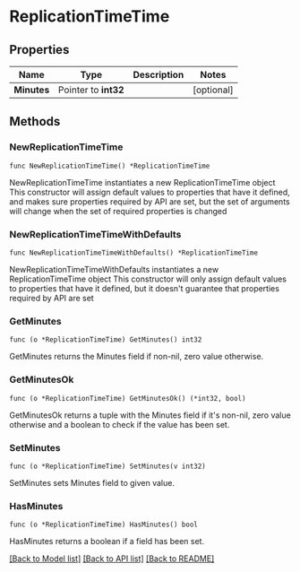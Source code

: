 # ReplicationTimeTime

## Properties

Name | Type | Description | Notes
------------ | ------------- | ------------- | -------------
**Minutes** | Pointer to **int32** |  | [optional] 

## Methods

### NewReplicationTimeTime

`func NewReplicationTimeTime() *ReplicationTimeTime`

NewReplicationTimeTime instantiates a new ReplicationTimeTime object
This constructor will assign default values to properties that have it defined,
and makes sure properties required by API are set, but the set of arguments
will change when the set of required properties is changed

### NewReplicationTimeTimeWithDefaults

`func NewReplicationTimeTimeWithDefaults() *ReplicationTimeTime`

NewReplicationTimeTimeWithDefaults instantiates a new ReplicationTimeTime object
This constructor will only assign default values to properties that have it defined,
but it doesn't guarantee that properties required by API are set

### GetMinutes

`func (o *ReplicationTimeTime) GetMinutes() int32`

GetMinutes returns the Minutes field if non-nil, zero value otherwise.

### GetMinutesOk

`func (o *ReplicationTimeTime) GetMinutesOk() (*int32, bool)`

GetMinutesOk returns a tuple with the Minutes field if it's non-nil, zero value otherwise
and a boolean to check if the value has been set.

### SetMinutes

`func (o *ReplicationTimeTime) SetMinutes(v int32)`

SetMinutes sets Minutes field to given value.

### HasMinutes

`func (o *ReplicationTimeTime) HasMinutes() bool`

HasMinutes returns a boolean if a field has been set.


[[Back to Model list]](../README.md#documentation-for-models) [[Back to API list]](../README.md#documentation-for-api-endpoints) [[Back to README]](../README.md)


